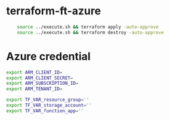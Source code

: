 # terraform-ft-azure

```bash
    source ../execute.sh && terraform apply -auto-approve
    source ../execute.sh && terraform destroy -auto-approve
```

# Azure credential

```bash
export ARM_CLIENT_ID=
export ARM_CLIENT_SECRET=
export ARM_SUBSCRIPTION_ID=
export ARM_TENANT_ID=
```

```bash
export TF_VAR_resource_group=''
export TF_VAR_storage_account=''
export TF_VAR_function_app=''
```
